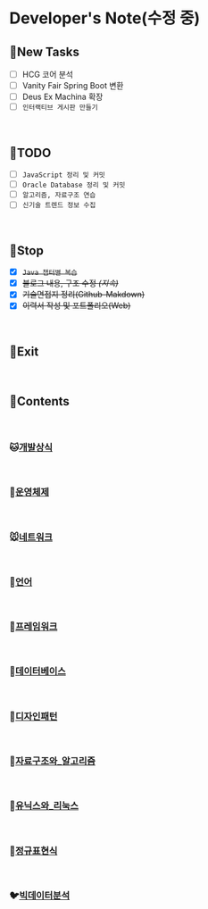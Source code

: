 # Developer's Note(수정 중)

## :memo:**New Tasks**
- [ ] HCG 코어 분석
- [ ] Vanity Fair Spring Boot 변환
- [ ] Deus Ex Machina 확장
- [ ] `인터랙티브 게시판 만들기`

<br>

## :memo:**TODO**
- [ ] `JavaScript 정리 및 커밋`
- [ ] `Oracle Database 정리 및 커밋`
- [ ] `알고리즘, 자료구조 연습`
- [ ] `신기술 트렌드 정보 수집`

<br>

## :memo:**Stop**
- [X] ~~``Java 챕터별 복습``~~
- [X] ~~블로그 내용, 구조 수정 *(지속)*~~
- [X] ~~기술면접지 정리(Github-Makdown)~~
- [X] ~~이력서 작성 및 포트폴리오(Web)~~
<!-- - [ ] ~~*면접 준비(면접합격 시)*~~ -->


<br>

## :memo:**Exit**

<!-- - [X] ~~이스트소프트 코딩테스트 (2019. 02. 12)~~
- [X] ~~카페24 코딩테스트 (2019. 02. 14)~~ -->

<br>

## :memo:**Contents**

<br>

### :cat:[개발상식](/chapter01-개발상식)

<br>

### :dog:[운영체제](/chapter02-운영체제)

<br>

### :mouse:[네트워크](/chapter03-네트워크)

<br>

### :hamster:[언어](/chapter04.0-언어)

<br>

### :rabbit:[프레임워크](/chapter04.5-프레임워크)

<br>

### :wolf:[데이터베이스](/chapter05-데이터베이스)

<br>

### :frog:[디자인패턴](/chapter06-디자인패턴)

<br>

### :tiger:[자료구조와_알고리즘](/chapter07-자료구조와_알고리즘)

<br>

### :penguin:[유닉스와_리눅스](/chapter08-유닉스와_리눅스)

<br>

### :dolphin:[정규표현식](/chapter09-정규표현식)

<br>

### :bird:[빅데이터분석](/chapter10-빅데이터_분석)

<br>
